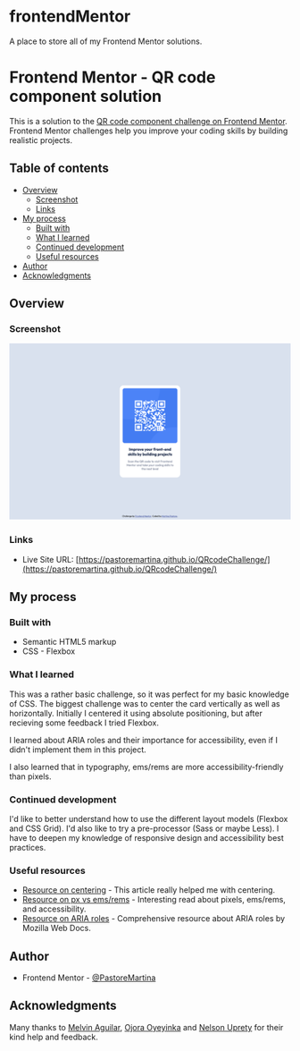 # frontendMentor
A place to store all of my Frontend Mentor solutions.
# Frontend Mentor - QR code component solution

This is a solution to the [QR code component challenge on Frontend Mentor](https://www.frontendmentor.io/challenges/qr-code-component-iux_sIO_H). Frontend Mentor challenges help you improve your coding skills by building realistic projects. 

## Table of contents

- [Overview](#overview)
  - [Screenshot](#screenshot)
  - [Links](#links)
- [My process](#my-process)
  - [Built with](#built-with)
  - [What I learned](#what-i-learned)
  - [Continued development](#continued-development)
  - [Useful resources](#useful-resources)
- [Author](#author)
- [Acknowledgments](#acknowledgments)

## Overview

### Screenshot

![](./Screenshot.png)

### Links

- Live Site URL: [https://pastoremartina.github.io/QRcodeChallenge/](https://pastoremartina.github.io/QRcodeChallenge/)

## My process

### Built with

- Semantic HTML5 markup
- CSS - Flexbox

### What I learned

This was a rather basic challenge, so it was perfect for my basic knowledge of CSS. The biggest challenge was to center the card vertically as well as horizontally. Initially I centered it using absolute positioning, but after recieving some feedback I tried Flexbox.

I learned about ARIA roles and their importance for accessibility, even if I didn't implement them in this project.

I also learned that in typography, ems/rems are more accessibility-friendly than pixels.

### Continued development

I'd like to better understand how to use the different layout models (Flexbox and CSS Grid).
I'd also like to try a pre-processor (Sass or maybe Less).
I have to deepen my knowledge of responsive design and accessibility best practices.

### Useful resources

- [Resource on centering](https://www.freecodecamp.org/news/css-vertical-align-how-to-center-a-div-text-or-an-image-example-code/) - This article really helped me with centering.
- [Resource on px vs ems/rems](https://www.joshwcomeau.com/css/surprising-truth-about-pixels-and-accessibility/) - Interesting read about pixels, ems/rems, and accessibility.
- [Resource on ARIA roles](https://developer.mozilla.org/en-US/docs/Web/Accessibility/ARIA/Roles) - Comprehensive resource about ARIA roles by Mozilla Web Docs.

## Author

- Frontend Mentor - [@PastoreMartina](https://www.frontendmentor.io/profile/PastoreMartina)

## Acknowledgments

Many thanks to [Melvin Aguilar](https://github.com/MelvinAguilar), [Ojora Oyeyinka](https://github.com/oyeyinkaojora) and [Nelson Uprety](https://github.com/nelsonuprety1) for their kind help and feedback.
